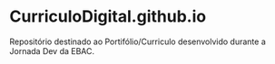 # CurriculoDigital.github.io
Repositório destinado ao Portifólio/Curriculo desenvolvido durante a Jornada Dev da EBAC.
